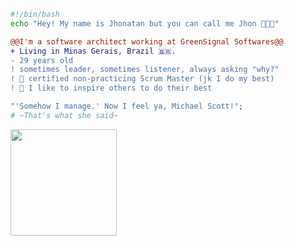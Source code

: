 
```bash
#!/bin/bash
echo "Hey! My name is Jhonatan but you can call me Jhon 🧑🏽‍💻"
```
```diff
@@I'm a software architect working at GreenSignal Softwares@@
+ Living in Minas Gerais, Brazil 🇧🇷.
- 29 years old
! sometimes leader, sometimes listener, always asking "why?"
! 📖 certified non-practicing Scrum Master (jk I do my best)
! 💭 I like to inspire others to do their best
```
```php
"'Somehow I manage.' Now I feel ya, Michael Scott!";
# ~That's what she said~
```

<img align="left" height="170" src="https://media.giphy.com/media/OfLHMv3ukf5SosGRdu/giphy.gif"/>


<I GOT YOU>
<FEEL FREE>
